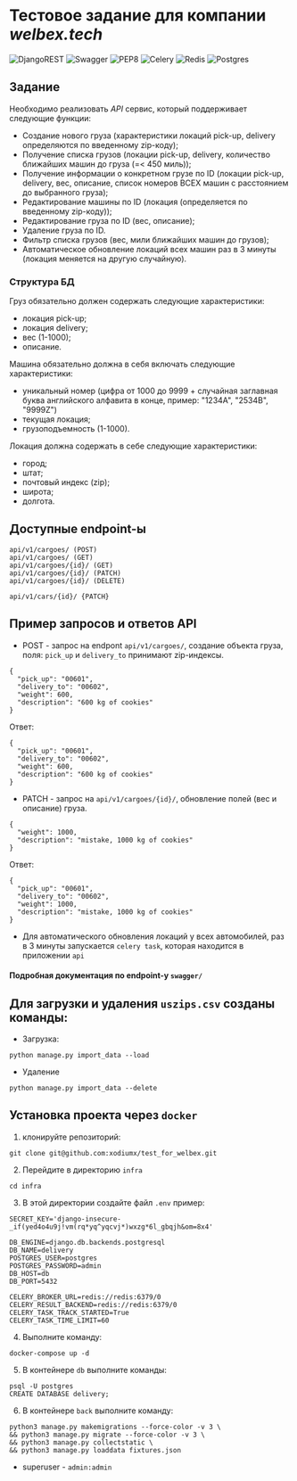 # Тестовое задание для компании *welbex.tech*

![DjangoREST](https://img.shields.io/badge/DJANGO-REST-000000?style=for-the-badge&logo=django&logoColor=white&color=3F888F&labelColor=black) ![Swagger](https://img.shields.io/badge/swagger-000000?style=for-the-badge&logo=python&logoColor=white) ![PEP8](https://img.shields.io/badge/pep8-000000?style=for-the-badge&logo=python&logoColor=white) ![Celery](https://img.shields.io/badge/celery-3F888F?style=for-the-badge&logo=python&logoColor=white) ![Redis](https://img.shields.io/badge/redis-3F888F?style=for-the-badge&logo=redis&logoColor=white) ![Postgres](https://img.shields.io/badge/postgresql-3F888F?style=for-the-badge&logo=postgresql&logoColor=white)

## Задание

Необходимо реализовать *API* сервис, который поддерживает следующие функции:
- Создание нового груза (характеристики локаций pick-up, delivery определяются по введенному zip-коду);
- Получение списка грузов (локации pick-up, delivery, количество ближайших машин до груза (=< 450 миль));
- Получение информации о конкретном грузе по ID (локации pick-up, delivery, вес, описание, список номеров ВСЕХ машин с расстоянием до выбранного груза);
- Редактирование машины по ID (локация (определяется по введенному zip-коду));
- Редактирование груза по ID (вес, описание);
- Удаление груза по ID.
- Фильтр списка грузов (вес, мили ближайших машин до грузов);
- Автоматическое обновление локаций всех машин раз в 3 минуты (локация меняется на другую случайную).

### Структура БД

Груз обязательно должен содержать следующие характеристики:
- локация pick-up;
- локация delivery;
- вес (1-1000);
- описание.

Машина обязательно должна в себя включать следующие характеристики:
- уникальный номер (цифра от 1000 до 9999 + случайная заглавная буква английского алфавита в конце, пример: "1234A", "2534B", "9999Z")
- текущая локация;
- грузоподъемность (1-1000).

Локация должна содержать в себе следующие характеристики:
- город;
- штат;
- почтовый индекс (zip);
- широта;
- долгота.

## Доступные endpoint-ы
```
api/v1/cargoes/ (POST)
api/v1/cargoes/ (GET)
api/v1/cargoes/{id}/ (GET)
api/v1/cargoes/{id}/ (PATCH)
api/v1/cargoes/{id}/ (DELETE)

api/v1/cars/{id}/ {PATCH}
```

## Пример запросов и ответов API
- POST - запрос на endpont `api/v1/cargoes/`, создание объекта груза, поля: `pick_up` и `delivery_to` принимают zip-индексы.
```
{
  "pick_up": "00601",
  "delivery_to": "00602",
  "weight": 600,
  "description": "600 kg of cookies"
}
```
Ответ:
```
{
  "pick_up": "00601",
  "delivery_to": "00602",
  "weight": 600,
  "description": "600 kg of cookies"
}
```
- PATCH - запрос на `api/v1/cargoes/{id}/`, обновление полей (вес и описание) груза.
```
{
  "weight": 1000,
  "description": "mistake, 1000 kg of cookies"
}
```
Ответ:
```
{
  "pick_up": "00601",
  "delivery_to": "00602",
  "weight": 1000,
  "description": "mistake, 1000 kg of cookies"
}
```
- Для автоматического обновления локаций у всех автомобилей, раз в 3 минуты запускается `celery task`, которая находится в приложении `api`

#### Подробная документация по endpoint-y `swagger/`

## Для загрузки и удаления `uszips.csv` созданы команды:
- Загрузка:
```
python manage.py import_data --load
```
- Удаление
```
python manage.py import_data --delete
```

## Установка проекта через `docker`

1. клонируйте репозиторий:
```
git clone git@github.com:xodiumx/test_for_welbex.git
```
2. Перейдите в директорию `infra`
```
cd infra
```
3. В этой директории создайте файл `.env` пример:
```
SECRET_KEY='django-insecure-_if(yed4o4u9j!vm(rq*yq^yqcvj*)wxzg*6l_gbqjh&om=8x4'

DB_ENGINE=django.db.backends.postgresql
DB_NAME=delivery
POSTGRES_USER=postgres
POSTGRES_PASSWORD=admin
DB_HOST=db
DB_PORT=5432

CELERY_BROKER_URL=redis://redis:6379/0
CELERY_RESULT_BACKEND=redis://redis:6379/0
CELERY_TASK_TRACK_STARTED=True
CELERY_TASK_TIME_LIMIT=60
```
4. Выполните команду:
```
docker-compose up -d
```
5. В контейнере `db` выполните команды:
```
psql -U postgres
CREATE DATABASE delivery;
```
6. В контейнере `back` выполните команду:
```
python3 manage.py makemigrations --force-color -v 3 \
&& python3 manage.py migrate --force-color -v 3 \
&& python3 manage.py collectstatic \
&& python3 manage.py loaddata fixtures.json
```
- superuser - `admin:admin`
